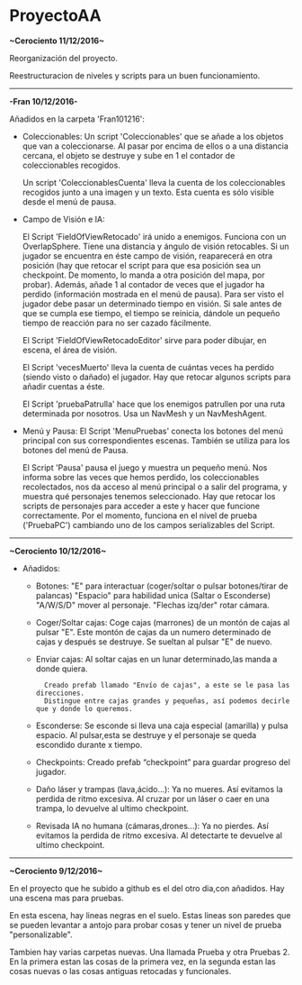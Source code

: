 ﻿# ProyectoAA

**~Cerociento 11/12/2016~**

  Reorganización del proyecto.

  Reestructuracion de niveles y scripts para un buen funcionamiento.

--------------------------------------------------------------------------------------

**-Fran 10/12/2016-**

Añadidos en la carpeta 'Fran101216':

   * Coleccionables:
      Un script 'Coleccionables' que se añade a los objetos que van a coleccionarse. 
      Al pasar por encima de ellos o a una distancia cercana, el objeto se destruye y 
      sube en 1 el contador de coleccionables recogidos.
     
      Un script 'ColeccionablesCuenta' lleva la cuenta de los coleccionables recogidos 
      junto a una imagen y un texto. Esta cuenta es sólo visible desde el menú de pausa.
     
     
   * Campo de Visión e IA:

      El Script 'FieldOfViewRetocado' irá unido a enemigos. Funciona con un OverlapSphere. 
      Tiene una distancia y ángulo de visión retocables. Si un jugador se encuentra en éste 
      campo de visión, reaparecerá en otra posición (hay que retocar el script para que esa 
      posición sea un checkpoint. De momento, lo manda a otra posición del mapa, por probar). 
      Además,  añade 1 al contador de veces que el jugador ha perdido (información mostrada en 
      el menú de pausa). Para ser visto el jugador debe pasar un determinado tiempo en visión. 
      Si sale antes de que se cumpla ese tiempo, el tiempo se reinicia,  dándole un pequeño 
      tiempo de reacción para no ser cazado fácilmente.
     
      El Script 'FieldOfViewRetocadoEditor' sirve para poder dibujar, en escena, el área de visión.
     
      El Script 'vecesMuerto' lleva la cuenta de cuántas veces ha perdido (siendo visto o dañado) 
      el jugador. Hay que retocar algunos scripts para añadir cuentas a éste.
     
      El Script 'pruebaPatrulla' hace que los enemigos patrullen por una ruta determinada por
      nosotros. Usa un NavMesh y un NavMeshAgent.
     
     
   * Menú y Pausa:
      El Script 'MenuPruebas' conecta los botones del menú principal con sus correspondientes 
      escenas. También se utiliza  para los botones del menú de Pausa.

      El Script 'Pausa' pausa el juego y muestra un pequeño menú. Nos informa sobre las veces
      que hemos perdido, los coleccionables recolectados, nos da acceso al menú principal 
      o a salir del programa, y muestra qué personajes tenemos seleccionado. Hay que retocar
      los scripts de personajes para acceder a este y hacer que funcione correctamente.
      Por el momento, funciona en el nivel de prueba ('PruebaPC') cambiando uno de los 
      campos serializables del Script.


---------------------------------------------------------------------------------------------------------------------------


**~Cerociento 10/12/2016~**

* Añadidos:
     
    * Botones: 
           "E" para interactuar (coger/soltar o pulsar botones/tirar de palancas)
           "Espacio" para habilidad unica (Saltar o Esconderse)
           "A/W/S/D" mover al personaje.
           "Flechas izq/der" rotar cámara.

    * Coger/Soltar cajas: 
            Coge cajas (marrones) de un montón de cajas al pulsar "E".
            Este montón de cajas da un numero determinado de cajas y después se destruye.
            Se sueltan al pulsar "E" de nuevo.

    * Enviar cajas: 
            Al soltar cajas en un lunar determinado,las manda a donde quiera.
             
            Creado prefab llamado "Envío de cajas", a este se le pasa las direcciones. 
            Distingue entre cajas grandes y pequeñas, así podemos decirle que y donde lo queremos. 

    * Esconderse:
            Se esconde si lleva una caja especial (amarilla) y pulsa espacio.
            Al pulsar,esta se destruye y el personaje se queda escondido durante x tiempo.

    * Checkpoints: 
            Creado prefab “checkpoint” para guardar progreso del jugador.
 
    * Daño láser y trampas (lava,ácido...):
            Ya no mueres. Así evitamos la perdida de ritmo excesiva.
            Al cruzar por un láser o caer en una trampa, lo devuelve al ultimo checkpoint.

    * Revisada IA no humana (cámaras,drones...):
            Ya no pierdes. Así evitamos la perdida de ritmo excesiva.
            Al detectarte te devuelve al ultimo checkpoint.

-------------------------------------------------------------------------------------------

**~Cerociento  9/12/2016~**

En el proyecto que he subido a github es el del otro dia,con añadidos. Hay una escena mas para pruebas.

En esta escena, hay lineas negras en el suelo. Estas lineas son paredes que se pueden levantar a antojo para probar cosas y tener un nivel de prueba "personalizable".

Tambien hay varias carpetas nuevas. Una llamada Prueba  y otra Pruebas 2. En la primera estan las cosas de la primera vez, en la segunda estan las cosas nuevas o las cosas antiguas retocadas y funcionales.

